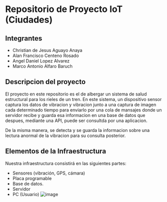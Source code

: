 # Repositorio de Proyecto IoT (Ciudades)
## Integrantes
- Christian de Jesus Aguayo Anaya
- Alan Francisco Centeno Rosado
- Angel Daniel Lopez Alvarez
- Marco Antonio Alfaro Baruch

## Descripcion del proyecto
El proyecto en este repositorio es el de albergar un sistema de salud estructural para los rieles de un tren. En este sistema, un dispositivo sensor captura los datos de vibracion y vibracion junto a una captura de imagen cada determinado tiempo para enviarlo por una cola de mansajes donde un servidor recibe y guarda esa informacion en una base de datos que despues, mediante una API, puede ser consultda por una aplicacion.

De la misma manera, se detecta y se guarda la informacion sobre una lectura anormal de la vibracion para su consulta posterior.

## Elementos de la Infraestructura
Nuestra infraestructura consistirá en las siguientes partes:
- Sensores (vibración, GPS, cámara)
- Placa programable
- Base de datos.
- Servidor
- PC (Usuario)
![image](https://github.com/v-Chriz-v/Internet-de-las-cosas/assets/54341749/1bba9400-7ea3-4454-afc9-8446e4c895bb)
